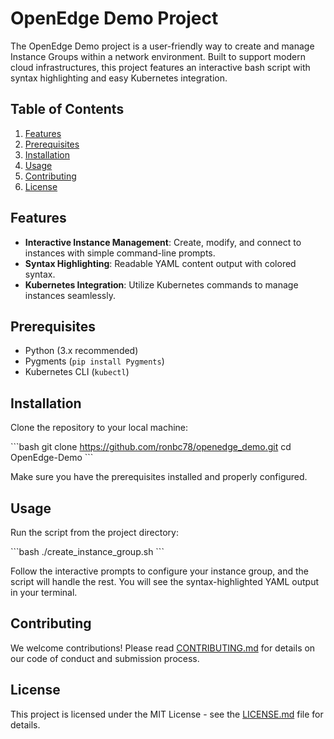 # OpenEdge Demo Project

The OpenEdge Demo project is a user-friendly way to create and manage Instance Groups within a network environment. Built to support modern cloud infrastructures, this project features an interactive bash script with syntax highlighting and easy Kubernetes integration.

## Table of Contents

1. [Features](#features)
2. [Prerequisites](#prerequisites)
3. [Installation](#installation)
4. [Usage](#usage)
5. [Contributing](#contributing)
6. [License](#license)

## Features

- **Interactive Instance Management**: Create, modify, and connect to instances with simple command-line prompts.
- **Syntax Highlighting**: Readable YAML content output with colored syntax.
- **Kubernetes Integration**: Utilize Kubernetes commands to manage instances seamlessly.

## Prerequisites

- Python (3.x recommended)
- Pygments (`pip install Pygments`)
- Kubernetes CLI (`kubectl`)

## Installation

Clone the repository to your local machine:

\`\`\`bash
git clone https://github.com/ronbc78/openedge_demo.git
cd OpenEdge-Demo
\`\`\`

Make sure you have the prerequisites installed and properly configured.

## Usage

Run the script from the project directory:

\`\`\`bash
./create_instance_group.sh
\`\`\`

Follow the interactive prompts to configure your instance group, and the script will handle the rest. You will see the syntax-highlighted YAML output in your terminal.

## Contributing

We welcome contributions! Please read [CONTRIBUTING.md](CONTRIBUTING.md) for details on our code of conduct and submission process.

## License

This project is licensed under the MIT License - see the [LICENSE.md](LICENSE.md) file for details.
